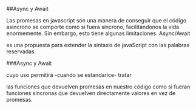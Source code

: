 ##Async y Await

Las promesas en javascript son una manera de conseguir que el código asíncrono se comporte como si fuera síncrono, facilitándonos la vida enormemente. Sin embargo, esto tiene algunas limitaciones.
Async/Await

es una propuesta para extender la sintaxis de javaScript con las palabras reservadas

###Async y Await

cuyo uso permitirá -cuando se estandarice- tratar

las funciones que devuelven promesas en nuestro código como si fueran funciones síncronas que devuelven directamente valores en vez de promesas.
